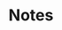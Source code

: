 ---
title: Notes
type: landing
sections:
  - block: markdown
    id: publication
    content:
      title: My notes
      subtitle: 
      text: Everything still in progress, staytune for the next update!
    design:
      columns: '1'
---